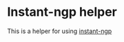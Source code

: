 # Instant-ngp helper
This is a helper for using [instant-ngp](https://github.com/NVlabs/instant-ngp)
